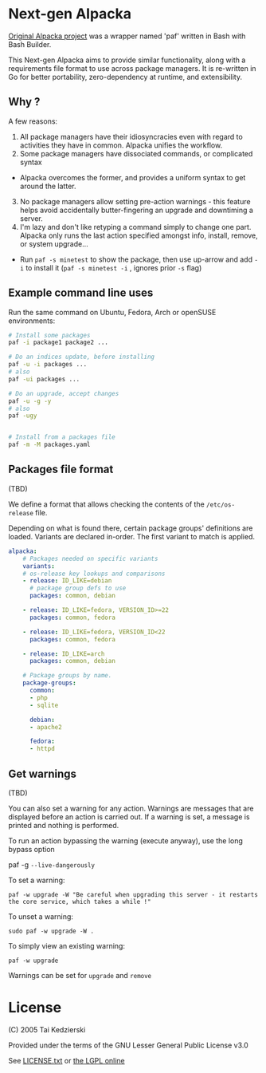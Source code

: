 # Next-gen Alpacka

[Original Alpacka project](https://gitlab.com/taikedz/alpacka) was a wrapper named 'paf' written in Bash with Bash Builder.

This Next-gen Alpacka aims to provide similar functionality, along with a requirements file format to use across package managers. It is re-written in Go for better portability, zero-dependency at runtime, and extensibility.

## Why ?

A few reasons:

1. All package managers have their idiosyncracies even with regard to activities they have in common. Alpacka unifies the workflow.
2. Some package managers have dissociated commands, or complicated syntax
  * Alpacka overcomes the former, and provides a uniform syntax to get around the latter.
3. No package managers allow setting pre-action warnings - this feature helps avoid accidentally butter-fingering an upgrade and downtiming a server.
4. I'm lazy and don't like retyping a command simply to change one part. Alpacka only runs the last action specified amongst info, install, remove, or system upgrade...
  * Run `paf -s minetest` to show the package, then use up-arrow and add `-i` to install it (`paf -s minetest -i` , ignores prior `-s` flag)

## Example command line uses

Run the same command on Ubuntu, Fedora, Arch or openSUSE environments:

```sh
# Install some packages
paf -i package1 package2 ...

# Do an indices update, before installing
paf -u -i packages ...
# also
paf -ui packages ...

# Do an upgrade, accept changes
paf -u -g -y
# also
paf -ugy


# Install from a packages file
paf -m -M packages.yaml
```

## Packages file format

(TBD)

We define a format that allows checking the contents of the `/etc/os-release` file.

Depending on what is found there, certain package groups' definitions are loaded. Variants are declared in-order. The first variant to match is applied.

```yaml
alpacka:
    # Packages needed on specific variants
    variants:
    # os-release key lookups and comparisons
    - release: ID_LIKE=debian
      # package group defs to use
      packages: common, debian

    - release: ID_LIKE=fedora, VERSION_ID>=22
      packages: common, fedora

    - release: ID_LIKE=fedora, VERSION_ID<22
      packages: common, fedora

    - release: ID_LIKE=arch
      packages: common, debian

    # Package groups by name.
    package-groups:
      common:
      - php
      - sqlite

      debian:
      - apache2

      fedora:
      - httpd

```

## Get warnings

(TBD)

You can also set a warning for any action. Warnings are messages that are displayed before an action is carried out. If a warning is set, a message is printed and nothing is performed.

To run an action bypassing the warning (execute anyway), use the long bypass option

  paf -g `--live-dangerously`

To set a warning:
    
    paf -w upgrade -W "Be careful when upgrading this server - it restarts the core service, which takes a while !"

To unset a warning:

    sudo paf -w upgrade -W .

To simply view an existing warning:

    paf -w upgrade

Warnings can be set for `upgrade` and `remove`

# License

(C) 2005 Tai Kedzierski

Provided under the terms of the GNU Lesser General Public License v3.0

See [LICENSE.txt](./LICENSE.txt) or [the LGPL online](https://www.gnu.org/licenses/lgpl-3.0.en.html)
